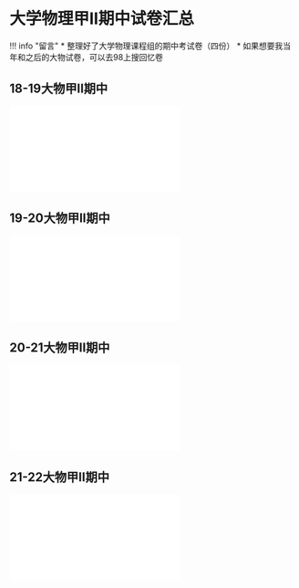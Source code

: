 # 大学物理甲II期中试卷汇总
!!! info "留言"
	* 整理好了大学物理课程组的期中考试卷（四份）
	* 如果想要我当年和之后的大物试卷，可以去98上搜回忆卷

## 18-19大物甲II期中
<object data="18-19大物甲II期中.pdf" type="application/pdf" width="100%" height="800">
    <embed src="18-19大物甲II期中.pdf" type="application/pdf" />
</object>

## 19-20大物甲II期中
<object data="19-20大物甲II期中.pdf" type="application/pdf" width="100%" height="800">
    <embed src="19-20大物甲II期中.pdf" type="application/pdf" />
</object>

## 20-21大物甲II期中
<object data="20-21大物甲II期中.pdf" type="application/pdf" width="100%" height="800">
    <embed src="20-21大物甲II期中.pdf" type="application/pdf" />
</object>

## 21-22大物甲II期中
<object data="21-22大物甲II期中.pdf" type="application/pdf" width="100%" height="800">
    <embed src="21-22大物甲II期中.pdf" type="application/pdf" />
</object>
